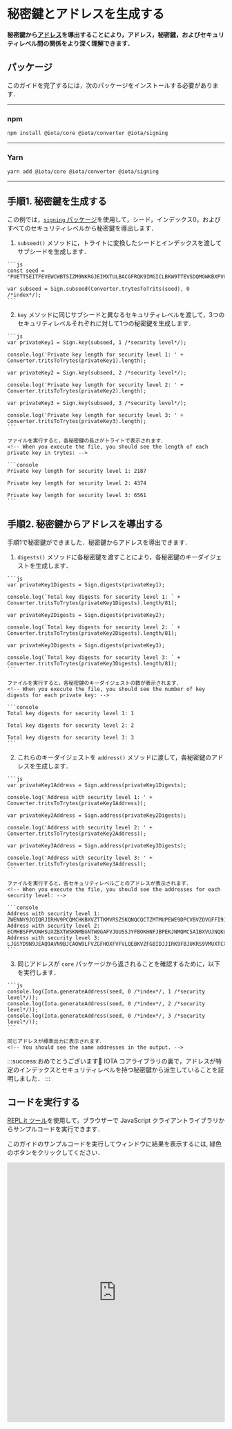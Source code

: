 # 秘密鍵とアドレスを生成する
<!-- # Generate private keys and addresses -->

**秘密鍵から[アドレス](root://getting-started/0.1/clients/addresses.md)を導出することにより，アドレス，秘密鍵，およびセキュリティレベル間の関係をより深く理解できます．**
<!-- **By deriving [addresses](root://getting-started/0.1/clients/addresses.md) from private keys, you can gain a better understanding of the relationship among addresses, private keys, and security levels.** -->

## パッケージ
<!-- ## Packages -->

このガイドを完了するには，次のパッケージをインストールする必要があります．
<!-- To complete this guide, you need to install the following packages: -->

--------------------
### npm
```bash
npm install @iota/core @iota/converter @iota/signing
```
---
### Yarn
```bash
yarn add @iota/core @iota/converter @iota/signing
```
--------------------

## 手順1. 秘密鍵を生成する
<!-- ## Step 1. Generate private keys -->

この例では，[`signing` パッケージ](https://github.com/iotaledger/iota.js/tree/next/packages/signing)を使用して，シード，インデックス0，およびすべてのセキュリティレベルから秘密鍵を導出します．
<!-- In this example, we use the [`signing` package](https://github.com/iotaledger/iota.js/tree/next/packages/signing) to derive private keys from a seed, index 0, and all security levels. -->

1. `subseed()` メソッドに，トライトに変換したシードとインデックスを渡してサブシードを生成します．
  <!-- 1. Generate a subseed by passing a seed in trits and an index to the `subseed()` method -->

    ```js
    const seed = "PUETTSEITFEVEWCWBTSIZM9NKRGJEIMXTULBACGFRQK9IMGICLBKW9TTEVSDQMGWKBXPVCBMMCXWMNPDX";

    var subseed = Sign.subseed(Converter.trytesToTrits(seed), 0 /*index*/);
    ```

2. `key` メソッドに同じサブシードと異なるセキュリティレベルを渡して，3つのセキュリティレベルそれぞれに対して1つの秘密鍵を生成します．
  <!-- 2. Generate one private key for each of the three security levels by passing the same subseed and a different security level to the `key()` method -->

    ```js
    var privateKey1 = Sign.key(subseed, 1 /*security level*/);

    console.log('Private key length for security level 1: ' + Converter.tritsToTrytes(privateKey1).length);

    var privateKey2 = Sign.key(subseed, 2 /*security level*/);

    console.log('Private key length for security level 2: ' + Converter.tritsToTrytes(privateKey2).length);

    var privateKey3 = Sign.key(subseed, 3 /*security level*/);

    console.log('Private key length for security level 3: ' + Converter.tritsToTrytes(privateKey3).length);
    ```

    ファイルを実行すると，各秘密鍵の長さがトライトで表示されます．
    <!-- When you execute the file, you should see the length of each private key in trytes: -->

    ```console
    Private key length for security level 1: 2187

    Private key length for security level 2: 4374

    Private key length for security level 3: 6561
    ```

## 手順2. 秘密鍵からアドレスを導出する
<!-- ## Step 2. Derive addresses from the private keys -->

手順1で秘密鍵ができました．秘密鍵からアドレスを導出できます．
<!-- Now you have private keys, you can derive addresses from them. -->

1. `digests()` メソッドに各秘密鍵を渡すことにより，各秘密鍵のキーダイジェストを生成します．
  <!-- 1. Generate the key digests for each private key by passing each one to the `digests()` method -->

    ```js
    var privateKey1Digests = Sign.digests(privateKey1);

    console.log(`Total key digests for security level 1: ` + Converter.tritsToTrytes(privateKey1Digests).length/81);

    var privateKey2Digests = Sign.digests(privateKey2);

    console.log(`Total key digests for security level 2: ` + Converter.tritsToTrytes(privateKey2Digests).length/81);

    var privateKey3Digests = Sign.digests(privateKey3);

    console.log(`Total key digests for security level 3: ` + Converter.tritsToTrytes(privateKey3Digests).length/81);
    ```

    ファイルを実行すると，各秘密鍵のキーダイジェストの数が表示されます．
    <!-- When you execute the file, you should see the number of key digests for each private key: -->

    ```console
    Total key digests for security level 1: 1

    Total key digests for security level 2: 2

    Total key digests for security level 3: 3
    ```

2. これらのキーダイジェストを `address()` メソッドに渡して，各秘密鍵のアドレスを生成します．
  <!-- 2. Generate an address for each private key by passing the digests to the `address()` method -->

    ```js
    var privateKey1Address = Sign.address(privateKey1Digests);

    console.log('Address with security level 1: ' + Converter.tritsToTrytes(privateKey1Address));

    var privateKey2Address = Sign.address(privateKey2Digests);

    console.log('Address with security level 2: ' + Converter.tritsToTrytes(privateKey2Address));

    var privateKey3Address = Sign.address(privateKey3Digests);

    console.log('Address with security level 3: ' + Converter.tritsToTrytes(privateKey3Address));
    ```

    ファイルを実行すると，各セキュリティレベルごとのアドレスが表示されます．
    <!-- When you execute the file, you should see the addresses for each security level: -->

    ```console
    Address with security level 1: ZWENNY9JOIQRJIRHV9PCQMCHKBXVZTTKMVRSZSKQNQCQCTZMTMUPEWE9DPCVBVZOVGFFI9JYLTIFXGJAX
    Address with security level 2: ECMHBSFPVUWHSUXZBXTWSKNMBGNTW9GAFVJUUSSJYFBOKHNFJBPEKJNMQMCSAIBXVUJNQKUBFUXPEIY9B
    Address with security level 3: LJGSYD9N9JEAQ9AVN9BJCAOW9LFVZGFHOXFVFVLQEBKVZFGBIDJJIRK9FBJUKRS9VMUXTCXBRIOOEMQJ9
    ```

3. 同じアドレスが `core` パッケージから返されることを確認するために，以下を実行します．
  <!-- 3. To check that the same addresses would be returned from the `core` package, do the following: -->

    ```js
    console.log(Iota.generateAddress(seed, 0 /*index*/, 1 /*security level*/));
    console.log(Iota.generateAddress(seed, 0 /*index*/, 2 /*security level*/));
    console.log(Iota.generateAddress(seed, 0 /*index*/, 3 /*security level*/));
    ```

    同じアドレスが標準出力に表示されます．
    <!-- You should see the same addresses in the output. -->

:::success:おめでとうございます:tada:
IOTA コアライブラリの裏で，アドレスが特定のインデックスとセキュリティレベルを持つ秘密鍵から派生していることを証明しました．
:::
<!-- :::success:Congratulations :tada: -->
<!-- You've proven that, under the hood of the IOTA core library, addresses are derived from private keys with a certain index and security level. -->
<!-- ::: -->

## コードを実行する
<!-- ## Run the code -->

[REPL.it ツール](https://repl.it)を使用して，ブラウザーで JavaScript クライアントライブラリからサンプルコードを実行できます．
<!-- We use the [REPL.it tool](https://repl.it) to allow you to run sample code from the JavaScript client library in the browser. -->

このガイドのサンプルコードを実行してウィンドウに結果を表示するには, 緑色のボタンをクリックしてください．
<!-- Click the green button to run the sample code in this guide and see the results in the window. -->

<iframe height="600px" width="100%" src="https://repl.it/@jake91/Derive-addresses-from-private-keys?lite=true" scrolling="no" frameborder="no" allowtransparency="true" allowfullscreen="true" sandbox="allow-forms allow-pointer-lock allow-popups allow-same-origin allow-scripts allow-modals"></iframe>
